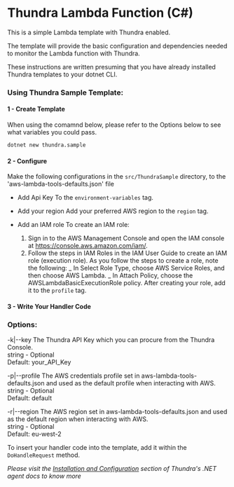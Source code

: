 # Thundra Lambda Function (C#)

This is a simple Lambda template with Thundra enabled.

The template will provide the basic configuration and dependencies needed to monitor the Lambda function with Thundra.

These instructions are written presuming that you have already installed Thundra templates to your dotnet CLI.

### Using Thundra Sample Template:

#### 1 - Create Template

When using the comamnd below, please refer to the Options below to see what variables you could pass.

```bash
dotnet new thundra.sample
```

#### 2 - Configure

Make the following configurations in the `src/ThundraSample` directory, to the 'aws-lambda-tools-defaults.json' file

- Add Api Key
  To the `environment-variables` tag.

- Add your region
  Add your preferred AWS region to the `region` tag.

- Add an IAM role
  To create an IAM role:
  1. Sign in to the AWS Management Console and open the IAM console at https://console.aws.amazon.com/iam/.
  2. Follow the steps in IAM Roles in the IAM User Guide to create an IAM role (execution role). As you follow the steps to create a role, note the following:
     _ In Select Role Type, choose AWS Service Roles, and then choose AWS Lambda.
     _ In Attach Policy, choose the AWSLambdaBasicExecutionRole policy.
     After creating your role, add it to the `profile` tag.

#### 3 - Write Your Handler Code

### Options:

-k|--key The Thundra API Key which you can procure from the Thundra Console.  
 string - Optional  
 Default: your_API_Key

-p|--profile The AWS credentials profile set in aws-lambda-tools-defaults.json and used as the default profile when interacting with AWS.
string - Optional  
 Default: default

-r|--region The AWS region set in aws-lambda-tools-defaults.json and used as the default region when interacting with AWS.  
 string - Optional  
 Default: eu-west-2

To insert your handler code into the template, add it within the `DoHandleRequest` method.

_Please visit the [Installation and Configuration](https://docs.thundra.io/v1.0.0/docs/dotnet-installation-and-configuration) section of Thundra's .NET agent docs to know more_
